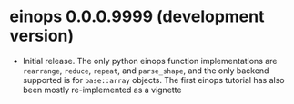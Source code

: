 # einops 0.0.0.9999 (development version)

- Initial release. The only python einops function implementations are `rearrange`, `reduce`, `repeat`, and `parse_shape`, and the only backend supported is for `base::array` objects. The first einops tutorial has also been mostly re-implemented as a vignette
